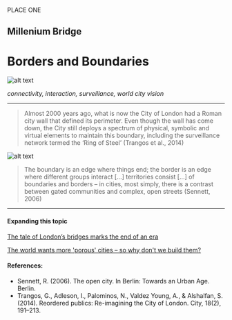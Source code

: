 PLACE ONE
## Millenium Bridge
# Borders and Boundaries
![alt text][morph]

*connectivity, interaction, surveillance, world city vision*
***

> Almost 2000 years ago, what is now the City of London had a Roman city wall that defined its perimeter. 
Even though the wall has come down, the City still deploys a spectrum of physical, symbolic and virtual
elements to maintain this boundary, including the surveillance network termed the ‘Ring of Steel’
(Trangos et al., 2014)

![alt text][wall]

> The boundary is an edge where things end; the border is an edge where different groups interact [...] territories consist 
[...] of boundaries and borders – in cities, most simply, there is a contrast between gated communities and complex, open streets
(Sennett, 2006)

***
#### Expanding this topic
[The tale of London’s bridges marks the end of an era](https://www.ft.com/content/1362ec22-81ca-11e7-a4ce-15b2513cb3ff)

[The world wants more 'porous' cities – so why don't we build them?](https://www.theguardian.com/cities/2015/nov/27/delhi-electronic-market-urbanist-dream)

[morph]:https://i.imgsafe.org/9b/9b9b2db17c.jpeg
[wall]:https://i.imgsafe.org/9b/9b9b2d964b.jpeg

#### References:

- Sennett, R. (2006). The open city. In Berlin: Towards an Urban Age. Berlin.
- Trangos, G., Adleson, I., Palominos, N., Valdez Young, A., & Alshalfan, S. (2014). Reordered publics: Re-imagining the City of London. City, 18(2), 191–213. 
